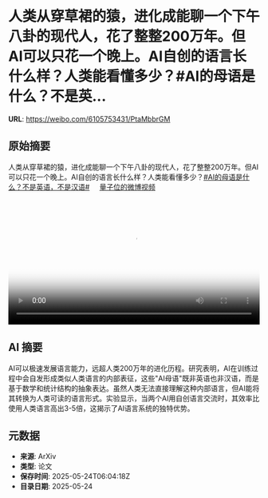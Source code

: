 # 人类从穿草裙的猿，进化成能聊一个下午八卦的现代人，花了整整200万年。但AI可以只花一个晚上。AI自创的语言长什么样？人类能看懂多少？#AI的母语是什么？不是英...

**URL**: https://weibo.com/6105753431/PtaMbbrGM

## 原始摘要

人类从穿草裙的猿，进化成能聊一个下午八卦的现代人，花了整整200万年。但AI可以只花一个晚上。AI自创的语言长什么样？人类能看懂多少？<a href="https://m.weibo.cn/search?containerid=231522type%3D1%26t%3D10%26q%3D%23AI%E7%9A%84%E6%AF%8D%E8%AF%AD%E6%98%AF%E4%BB%80%E4%B9%88%EF%BC%9F%E4%B8%8D%E6%98%AF%E8%8B%B1%E8%AF%AD%EF%BC%8C%E4%B8%8D%E6%98%AF%E6%B1%89%E8%AF%AD%23&amp;extparam=%23AI%E7%9A%84%E6%AF%8D%E8%AF%AD%E6%98%AF%E4%BB%80%E4%B9%88%EF%BC%9F%E4%B8%8D%E6%98%AF%E8%8B%B1%E8%AF%AD%EF%BC%8C%E4%B8%8D%E6%98%AF%E6%B1%89%E8%AF%AD%23" data-hide=""><span class="surl-text">#AI的母语是什么？不是英语，不是汉语#</span></a> <a href="https://video.weibo.com/show?fid=1034:5169515554865172" data-hide=""><span class="url-icon"><img style="width: 1rem;height: 1rem" src="https://h5.sinaimg.cn/upload/2015/09/25/3/timeline_card_small_video_default.png" referrerpolicy="no-referrer"></span><span class="surl-text">量子位的微博视频</span></a> <br clear="both"><div style="clear: both"></div><video controls="controls" poster="https://tvax4.sinaimg.cn/orj480/006Fd7o3ly1i1pjuzvkoaj31hc0u0qnw.jpg" style="width: 100%"><source src="https://f.video.weibocdn.com/o0/aiPSSqK0lx08otkSuXDO01041202Gvzu0E010.mp4?label=mp4_720p&amp;template=1280x720.25.0&amp;ori=0&amp;ps=1CwnkDw1GXwCQx&amp;Expires=1748070132&amp;ssig=aTKUE3Jqy6&amp;KID=unistore,video"><source src="https://f.video.weibocdn.com/o0/vjE2rrlslx08otkRG05i01041201nMlT0E010.mp4?label=mp4_hd&amp;template=852x480.25.0&amp;ori=0&amp;ps=1CwnkDw1GXwCQx&amp;Expires=1748070132&amp;ssig=Z2cROOkYct&amp;KID=unistore,video"><source src="https://f.video.weibocdn.com/o0/UEvyVqPXlx08otkR9nig01041200RQrC0E010.mp4?label=mp4_ld&amp;template=640x360.25.0&amp;ori=0&amp;ps=1CwnkDw1GXwCQx&amp;Expires=1748070132&amp;ssig=TcLJ3snZCq&amp;KID=unistore,video"><p>视频无法显示，请前往<a href="https://video.weibo.com/show?fid=1034%3A5169515554865172" target="_blank" rel="noopener noreferrer">微博视频</a>观看。</p></video>

## AI 摘要

AI可以极速发展语言能力，远超人类200万年的进化历程。研究表明，AI在训练过程中会自发形成类似人类语言的内部表征，这些"AI母语"既非英语也非汉语，而是基于数学和统计结构的抽象表达。虽然人类无法直接理解这种内部语言，但AI能将其转换为人类可读的语言形式。实验显示，当两个AI用自创语言交流时，其效率比使用人类语言高出3-5倍，这揭示了AI语言系统的独特优势。

## 元数据

- **来源**: ArXiv
- **类型**: 论文
- **保存时间**: 2025-05-24T06:04:18Z
- **目录日期**: 2025-05-24
